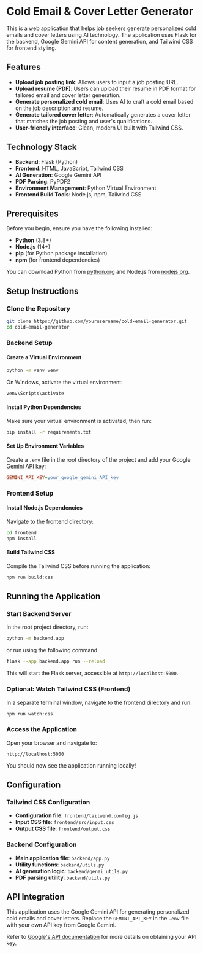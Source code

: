 # Cold Email & Cover Letter Generator

This is a web application that helps job seekers generate personalized cold emails and cover letters using AI technology. The application uses Flask for the backend, Google Gemini API for content generation, and Tailwind CSS for frontend styling.

## Features
- **Upload job posting link**: Allows users to input a job posting URL.
- **Upload resume (PDF)**: Users can upload their resume in PDF format for tailored email and cover letter generation.
- **Generate personalized cold email**: Uses AI to craft a cold email based on the job description and resume.
- **Generate tailored cover letter**: Automatically generates a cover letter that matches the job posting and user's qualifications.
- **User-friendly interface**: Clean, modern UI built with Tailwind CSS.

## Technology Stack
- **Backend**: Flask (Python)
- **Frontend**: HTML, JavaScript, Tailwind CSS
- **AI Generation**: Google Gemini API
- **PDF Parsing**: PyPDF2
- **Environment Management**: Python Virtual Environment
- **Frontend Build Tools**: Node.js, npm, Tailwind CSS

## Prerequisites
Before you begin, ensure you have the following installed:
- **Python** (3.8+)
- **Node.js** (14+)
- **pip** (for Python package installation)
- **npm** (for frontend dependencies)

You can download Python from [python.org](https://www.python.org/) and Node.js from [nodejs.org](https://nodejs.org/).

## Setup Instructions

### Clone the Repository
```bash
git clone https://github.com/yourusername/cold-email-generator.git
cd cold-email-generator
```

### Backend Setup

#### Create a Virtual Environment
```bash
python -m venv venv
```
On Windows, activate the virtual environment:
```bash
venv\Scripts\activate
```

#### Install Python Dependencies
Make sure your virtual environment is activated, then run:
```bash
pip install -r requirements.txt
```

#### Set Up Environment Variables
Create a `.env` file in the root directory of the project and add your Google Gemini API key:
```ini
GEMINI_API_KEY=your_google_gemini_API_key
```

### Frontend Setup

#### Install Node.js Dependencies
Navigate to the frontend directory:
```bash
cd frontend
npm install
```

#### Build Tailwind CSS
Compile the Tailwind CSS before running the application:
```bash
npm run build:css
```

## Running the Application

### Start Backend Server
In the root project directory, run:
```bash
python -m backend.app
```
or run using the following command
```bash
flask --app backend.app run --reload
```
This will start the Flask server, accessible at `http://localhost:5000`.

### Optional: Watch Tailwind CSS (Frontend)
In a separate terminal window, navigate to the frontend directory and run:
```bash
npm run watch:css
```

### Access the Application
Open your browser and navigate to:
```text
http://localhost:5000
```
You should now see the application running locally!

## Configuration

### Tailwind CSS Configuration
- **Configuration file**: `frontend/tailwind.config.js`
- **Input CSS file**: `frontend/src/input.css`
- **Output CSS file**: `frontend/output.css`

### Backend Configuration
- **Main application file**: `backend/app.py`
- **Utility functions**: `backend/utils.py`
- **AI generation logic**: `backend/genai_utils.py`
- **PDF parsing utility**: `backend/utils.py`

## API Integration
This application uses the Google Gemini API for generating personalized cold emails and cover letters. Replace the `GEMINI_API_KEY` in the `.env` file with your own API key from Google Gemini.

Refer to [Google's API documentation](https://developers.google.com/) for more details on obtaining your API key.
